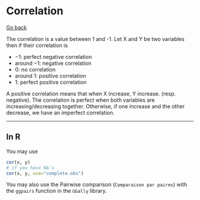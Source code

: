 # Correlation

[Go back](../index.md#maths-recap)

The correlation is a value between 1 and -1.
Let X and Y be two variables then if their correlation is

* $-1$: perfect negative correlation
* around $-1$: negative correlation
* $0$: no correlation
* around $1$: positive correlation
* $1$: perfect positive correlation

A positive correlation means that when X increase, Y increase.
(resp. negative). The correlation is perfect when both
variables are increasing/decreasing together. Otherwise,
if one increase and the other decrease, we have
an imperfect correlation.

<hr class="sl">

## In R

You may use

```r
cor(x, y)
# if you have NA's
cor(x, y, use="complete.obs")
```

You may also use the Pairwise comparison
(`Comparaison par paires`) with the `ggpairs`
function in the ``GGally`` library.